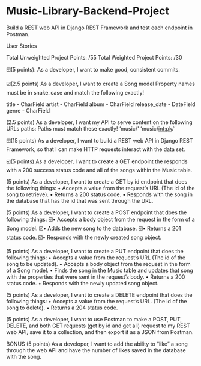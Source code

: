 # Music-Library-Backend-Project
Build a REST web API in Django REST Framework and test each endpoint in Postman.

User Stories

Total Unweighted Project Points: /55
Total Weighted Project Points: /30

☑️(5 points): As a developer, I want to make good, consistent commits.  

☑️(2.5 points) As a developer, I want to create a Song model 
Property names must be in snake_case and match the following exactly!

title - CharField 
artist - CharField 
album - CharField 
release_date - DateField 
genre - CharField 

(2.5 points) As a developer, I want my API to serve content on the following URLs paths: 
Paths must match these exactly! 
‘music/' 
‘music/<int:pk>/’ 

☑️(15 points) As a developer, I want to build a REST web API in Django REST Framework, so that I can make HTTP requests interact with the data set.  

☑️(5 points) As a developer, I want to create a GET endpoint the responds with a 200 success status code and all of the songs within the Music table. 

(5 points) As a developer, I want to create a GET by id endpoint that does the following things: 
• Accepts a value from the request’s URL (The id of the song to retrieve). 
• Returns a 200 status code. 
• Responds with the song in the database that has the id that was sent through the URL. 

(5 points) As a developer, I want to create a POST endpoint that does the following things: 
☑️• Accepts a body object from the request in the form of a Song model. 
☑️• Adds the new song to the database. 
☑️• Returns a 201 status code. 
☑️• Responds with the newly created song object. 

(5 points) As a developer, I want to create a PUT endpoint that does the following things: 
• Accepts a value from the request’s URL (The id of the song to be updated). 
• Accepts a body object from the request in the form of a Song model. 
• Finds the song in the Music table and updates that song with the properties that were sent in the request’s body. 
• Returns a 200 status code. 
• Responds with the newly updated song object. 

(5 points) As a developer, I want to create a DELETE endpoint that does the following things: 
• Accepts a value from the request’s URL. (The id of the song to delete).
• Returns a 204 status code. 

(5 points) As a developer, I want to use Postman to make a POST, PUT, DELETE, and both GET requests (get by id and get all) request to my REST web API, save it to a collection, and then export it as a JSON from Postman.  

BONUS 
(5 points) As a developer, I want to add the ability to “like” a song through the web API and have the number of likes saved in the database with the song.

